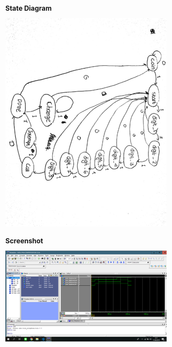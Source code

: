 ## State Diagram
![](https://github.com/GeraldoMartua/PraktikumPSD/blob/master/Modul%205/5_PSD_PG_2_Ilham%20Mulya%20Rafid_1706985994/state_diagram.jpg)
## Screenshot
<p align="center"><img src="https://github.com/GeraldoMartua/PraktikumPSD/blob/master/Modul%205/5_PSD_PG_2_Ilham%20Mulya%20Rafid_1706985994/Screenshot%20(34).png"></p>
